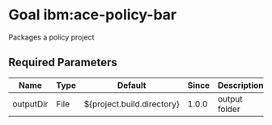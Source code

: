 # Goal ibm:ace-policy-bar

Packages a policy project

## Required Parameters

| Name      | Type | Default                    | Since | Description   |
| --------- | ---- | -------------------------- | ----- | ------------- |
| outputDir | File | ${project.build.directory} | 1.0.0 | output folder |

